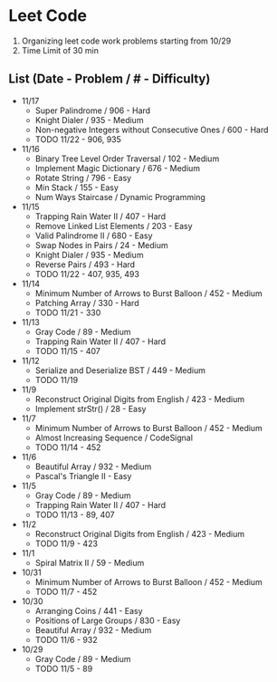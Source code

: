 # Leet Code

1. Organizing leet code work problems starting from 10/29
1. Time Limit of 30 min

## List (Date - Problem / # - Difficulty)
 - 11/17
   - Super Palindrome / 906 - Hard
   - Knight Dialer / 935 - Medium
   - Non-negative Integers without Consecutive Ones / 600 - Hard
   - TODO 11/22 - 906, 935
 - 11/16
   - Binary Tree Level Order Traversal / 102 - Medium
   - Implement Magic Dictionary / 676 - Medium
   - Rotate String / 796 - Easy
   - Min Stack / 155 - Easy
   - Num Ways Staircase / Dynamic Programming
 - 11/15
   - Trapping Rain Water II / 407 - Hard
   - Remove Linked List Elements / 203 - Easy
   - Valid Palindrome II / 680 - Easy
   - Swap Nodes in Pairs / 24 - Medium
   - Knight Dialer / 935 - Medium
   - Reverse Pairs / 493 - Hard
   - TODO 11/22 - 407, 935, 493
 - 11/14
   - Minimum Number of Arrows to Burst Balloon / 452 - Medium
   - Patching Array / 330 - Hard
   - TODO 11/21 - 330
 - 11/13
   - Gray Code / 89 - Medium
   - Trapping Rain Water II / 407 - Hard
   - TODO 11/15 - 407
 - 11/12
   - Serialize and Deserialize BST / 449 - Medium
   - TODO 11/19
 - 11/9
   - Reconstruct Original Digits from English / 423 - Medium
   - Implement strStr() / 28 - Easy
 - 11/7
   - Minimum Number of Arrows to Burst Balloon / 452 - Medium
   - Almost Increasing Sequence / CodeSignal
   - TODO 11/14 - 452
 - 11/6
   - Beautiful Array / 932 - Medium
   - Pascal's Triangle II - Easy
 - 11/5
   - Gray Code / 89 - Medium
   - Trapping Rain Water II / 407 - Hard
   - TODO 11/13 - 89, 407
 - 11/2
   - Reconstruct Original Digits from English / 423 - Medium
   - TODO 11/9 - 423
 - 11/1
   - Spiral Matrix II / 59 - Medium
 - 10/31
   - Minimum Number of Arrows to Burst Balloon / 452 - Medium
   - TODO 11/7 - 452
 - 10/30
   - Arranging Coins / 441 - Easy
   - Positions of Large Groups / 830 - Easy
   - Beautiful Array / 932 - Medium
   - TODO 11/6 - 932
 - 10/29
   - Gray Code / 89 - Medium
   - TODO 11/5 - 89